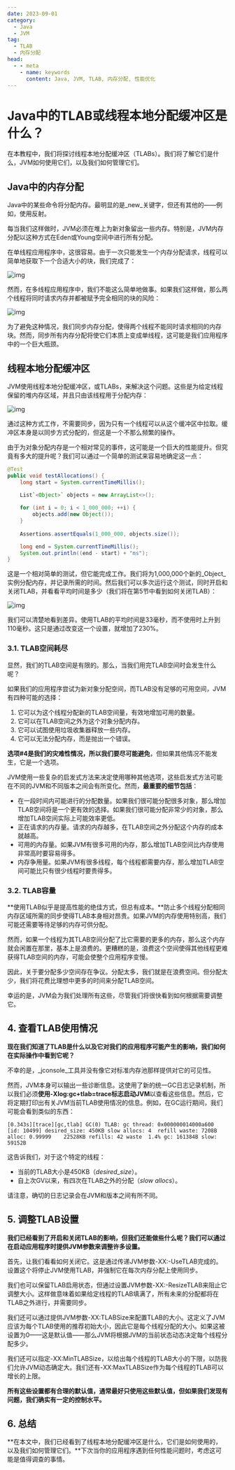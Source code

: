 ```yaml
---
date: 2023-09-01
category:
  - Java
  - JVM
tag:
  - TLAB
  - 内存分配
head:
  - - meta
    - name: keywords
      content: Java, JVM, TLAB, 内存分配, 性能优化
---
```

# Java中的TLAB或线程本地分配缓冲区是什么？

在本教程中，我们将探讨线程本地分配缓冲区（TLABs）。我们将了解它们是什么，JVM如何使用它们，以及我们如何管理它们。

## Java中的内存分配

Java中的某些命令将分配内存。最明显的是_new_关键字，但还有其他的——例如，使用反射。

每当我们这样做时，JVM必须在堆上为新对象留出一些内存。特别是，JVM内存分配以这种方式在Eden或Young空间中进行所有分配。

在单线程应用程序中，这很容易。由于一次只能发生一个内存分配请求，线程可以简单地获取下一个合适大小的块，我们完成了：

![img](https://www.baeldung.com/wp-content/uploads/2023/09/single-threaded-heap-allocation-1024x307.png)

然而，在多线程应用程序中，我们不能这么简单地做事。如果我们这样做，那么两个线程将同时请求内存并都被赋予完全相同的块的风险：

![img](https://www.baeldung.com/wp-content/uploads/2023/09/multithreaded-heap-allocation-1024x456.png)

为了避免这种情况，我们同步内存分配，使得两个线程不能同时请求相同的内存块。然而，同步所有内存分配将使它们本质上变成单线程，这可能是我们应用程序中的一个巨大瓶颈。

## 线程本地分配缓冲区

JVM使用线程本地分配缓冲区，或TLABs，来解决这个问题。这些是为给定线程保留的堆内存区域，并且只由该线程用于分配内存：

![img](https://www.baeldung.com/wp-content/uploads/2023/09/tlab-heap-allocation-1024x564.png)

通过这种方式工作，不需要同步，因为只有一个线程可以从这个缓冲区中拉取。缓冲区本身是以同步方式分配的，但这是一个不那么频繁的操作。

由于为对象分配内存是一个相对常见的事件，这可能是一个巨大的性能提升。但究竟有多大的提升呢？我们可以通过一个简单的测试来容易地确定这一点：

```java
@Test
public void testAllocations() {
    long start = System.currentTimeMillis();

    List`<Object>` objects = new ArrayList<>();
    
    for (int i = 0; i < 1_000_000; ++i) {
        objects.add(new Object());
    }
    
    Assertions.assertEquals(1_000_000, objects.size());

    long end = System.currentTimeMillis();
    System.out.println((end - start) + "ms");
}
```

这是一个相对简单的测试，但它能完成工作。我们将为1,000,000个新的_Object_实例分配内存，并记录所需的时间。然后我们可以多次运行这个测试，同时开启和关闭TLAB，并看看平均时间是多少（我们将在第5节中看到如何关闭TLAB）：

![img](https://www.baeldung.com/wp-content/uploads/2023/09/TLAB-Timings.png)

我们可以清楚地看到差异。使用TLAB的平均时间是33毫秒，而不使用时上升到110毫秒。这只是通过改变这一个设置，就增加了230%。

### 3.1. TLAB空间耗尽

显然，我们的TLAB空间是有限的。那么，当我们用完TLAB空间时会发生什么呢？

如果我们的应用程序尝试为新对象分配空间，而TLAB没有足够的可用空间，JVM有四种可能的选择：

1. 它可以为这个线程分配新的TLAB空间量，有效地增加可用的数量。
2. 它可以在TLAB空间之外为这个对象分配内存。
3. 它可以试图使用垃圾收集器释放一些内存。
4. 它可以无法分配内存，而是抛出一个错误。

**选项#4是我们的灾难性情况，所以我们要尽可能避免**，但如果其他情况不能发生，它是一个选项。

JVM使用一些复杂的启发式方法来决定使用哪种其他选项，这些启发式方法可能在不同的JVM和不同版本之间会有所变化。然而，**最重要的细节包括**：

- 在一段时间内可能进行的分配数量。如果我们很可能分配很多对象，那么增加TLAB空间将是一个更有效的选择。如果我们很可能分配非常少的对象，那么增加TLAB空间实际上可能效率更低。
- 正在请求的内存量。请求的内存越多，在TLAB空间之外分配这个内存的成本就越高。
- 可用的内存量。如果JVM有很多可用的内存，那么增加TLAB空间比内存使用非常高时要容易得多。
- 内存争用量。如果JVM有很多线程，每个线程都需要内存，那么增加TLAB空间可能比只有很少线程时要贵得多。

### 3.2. TLAB容量

**使用TLAB似乎是提高性能的绝佳方式，但总有成本。**防止多个线程分配相同内存区域所需的同步使得TLAB本身相对昂贵。如果JVM的内存使用特别高，我们可能还需要等待足够的内存可供分配。

然而，如果一个线程为其TLAB空间分配了比它需要的更多的内存，那么这个内存就会闲置在那里，基本上是浪费的。更糟糕的是，浪费这个空间使得其他线程更难获得TLAB空间的内存，可能会使整个应用程序变慢。

因此，关于要分配多少空间存在争议。分配太多，我们就是在浪费空间。但分配太少，我们将花费比理想中更多的时间来分配TLAB空间。

幸运的是，JVM会为我们处理所有这些，尽管我们将很快看到如何根据需要调整它。

## 4. 查看TLAB使用情况

**现在我们知道了TLAB是什么以及它对我们的应用程序可能产生的影响，我们如何在实际操作中看到它呢？**

不幸的是，_jconsole_工具并没有像它对标准内存池那样提供对它的可见性。

然而，JVM本身可以输出一些诊断信息。这使用了新的统一GC日志记录机制，所以我们必须**使用-Xlog:gc+tlab=trace标志启动JVM**以查看这些信息。然后，它将定期打印出有关JVM当前TLAB使用情况的信息。例如，在GC运行期间，我们可能会看到类似的东西：

```shell
[0.343s][trace][gc,tlab] GC(0) TLAB: gc thread: 0x000000014000a600 [id: 10499] desired_size: 450KB slow allocs: 4  refill waste: 7208B alloc: 0.99999    22528KB refills: 42 waste  1.4% gc: 161384B slow: 59152B
```

这告诉我们，对于这个特定的线程：

- 当前的TLAB大小是450KB（_desired_size_）。
- 自上次GV以来，有四次在TLAB之外的分配（_slow allocs_）。

请注意，确切的日志记录会在JVM和版本之间有所不同。

## 5. 调整TLAB设置

**我们已经看到了开启和关闭TLAB的影响，但我们还能做些什么呢？我们可以通过在启动应用程序时提供JVM参数来调整许多设置。**

首先，让我们看看如何关闭它。这是通过传递JVM参数-XX:-UseTLAB完成的。设置这个将停止JVM使用TLAB，并强制它在每次内存分配上使用同步。

我们也可以保留TLAB启用状态，但通过设置JVM参数-XX:-ResizeTLAB来阻止它调整大小。这样做意味着如果给定线程的TLAB填满了，所有未来的分配都将在TLAB之外进行，并需要同步。

我们还可以通过提供JVM参数-XX:TLABSize来配置TLAB的大小。这定义了JVM应该为每个TLAB使用的推荐初始大小，因此它是每个线程分配的大小。如果这被设置为0——这是默认值——那么JVM将根据JVM的当前状态动态决定每个线程分配多少。

我们还可以指定-XX:MinTLABSize，以给出每个线程的TLAB大小的下限，以防我们允许JVM动态确定大。我们还有-XX:MaxTLABSize作为每个线程的TLAB可以增长的上限。

**所有这些设置都有合理的默认值，通常最好只使用这些默认值，但如果我们发现有问题，我们确实有一定的控制水平。**

## 6. 总结

**在本文中，我们已经看到了线程本地分配缓冲区是什么，它们是如何使用的，以及我们如何管理它们。**下次当你的应用程序遇到任何性能问题时，考虑这可能是值得调查的事情。